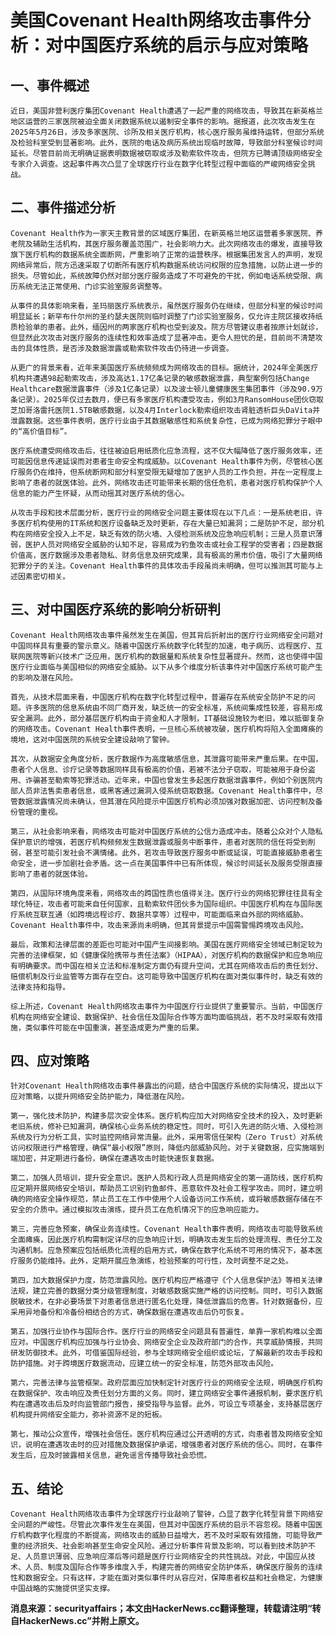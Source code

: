 # 美国Covenant Health网络攻击事件分析：对中国医疗系统的启示与应对策略

## 一、事件概述

    近日，美国非营利医疗集团Covenant Health遭遇了一起严重的网络攻击，导致其在新英格兰地区运营的三家医院被迫全面关闭数据系统以遏制安全事件的影响。据报道，此次攻击发生在2025年5月26日，涉及多家医院、诊所及相关医疗机构，核心医疗服务虽维持运转，但部分系统及检验科室受到显著影响。此外，医院的电话及病历系统出现临时故障，导致部分科室候诊时间延长。尽管目前尚无明确证据表明数据被窃取或涉及勒索软件攻击，但院方已聘请顶级网络安全专家介入调查。这起事件再次凸显了全球医疗行业在数字化转型过程中面临的严峻网络安全挑战。

## 二、事件描述分析

    Covenant Health作为一家天主教背景的区域医疗集团，在新英格兰地区运营着多家医院、养老院及辅助生活机构，其医疗服务覆盖范围广，社会影响力大。此次网络攻击的爆发，直接导致旗下医疗机构的数据系统全面断网，严重影响了正常的运营秩序。根据集团发言人的声明，发现网络异常后，院方迅速采取了切断所有医疗机构数据系统访问权限的应急措施，以防止进一步的损失。尽管如此，系统故障仍然对部分医疗服务造成了不可避免的干扰，例如电话系统受限、病历系统无法正常使用、门诊实验室服务调整等。

    从事件的具体影响来看，圣玛丽医疗系统表示，虽然医疗服务仍在继续，但部分科室的候诊时间明显延长；新罕布什尔州的圣约瑟夫医院则临时调整了门诊实验室服务，仅允许主院区接收持纸质检验单的患者。此外，缅因州的两家医疗机构也受到波及。院方尽管建议患者按原计划就诊，但显然此次攻击对医疗服务的连续性和效率造成了显著冲击。更令人担忧的是，目前尚不清楚攻击的具体性质，是否涉及数据泄露或勒索软件攻击仍待进一步调查。

    从更广的背景来看，近年来美国医疗系统频频成为网络攻击的目标。据统计，2024年全美医疗机构共遭遇98起勒索攻击，涉及高达1.17亿条记录的敏感数据泄露，典型案例包括Change Healthcare数据泄露事件（涉及1亿条记录）以及波士顿儿童健康医生集团事件（涉及90.9万条记录）。2025年仅过去数月，便已有多家医疗机构遭受攻击，例如3月RansomHouse团伙窃取芝加哥洛雷托医院1.5TB敏感数据，以及4月Interlock勒索组织攻击肾脏透析巨头DaVita并泄露数据。这些事件表明，医疗行业由于其数据敏感性和系统复杂性，已成为网络犯罪分子眼中的“高价值目标”。

    医疗系统遭受网络攻击后，往往被迫启用纸质化应急流程，这不仅大幅降低了医疗服务效率，还可能因信息传递延误而对患者生命安全构成威胁。以Covenant Health事件为例，尽管核心医疗服务仍在维持，但系统断网和部分科室受限无疑增加了医护人员的工作负担，并在一定程度上影响了患者的就医体验。此外，网络攻击还可能带来长期的信任危机，患者对医疗机构保护个人信息的能力产生怀疑，从而动摇其对医疗系统的信心。

    从攻击手段和技术层面分析，医疗行业的网络安全问题主要体现在以下几点：一是系统老旧，许多医疗机构使用的IT系统和医疗设备缺乏及时更新，存在大量已知漏洞；二是防护不足，部分机构在网络安全投入上不足，缺乏有效的防火墙、入侵检测系统及应急响应机制；三是人员意识薄弱，医护人员对网络安全威胁的认知不足，容易成为钓鱼攻击或社会工程学的受害者；四是数据价值高，医疗数据涉及患者隐私、财务信息及研究成果，具有极高的黑市价值，吸引了大量网络犯罪分子的关注。Covenant Health事件的具体攻击手段虽尚未明确，但可以推测其可能与上述因素密切相关。

## 三、对中国医疗系统的影响分析研判

    Covenant Health网络攻击事件虽然发生在美国，但其背后折射出的医疗行业网络安全问题对中国同样具有重要的警示意义。随着中国医疗系统数字化转型的加速，电子病历、远程医疗、互联网医院等新兴技术广泛应用，医疗机构的数据量和系统复杂性显著提升。然而，这也使得中国医疗行业面临与美国相似的网络安全威胁。以下从多个维度分析该事件对中国医疗系统可能产生的影响及潜在风险。

    首先，从技术层面来看，中国医疗机构在数字化转型过程中，普遍存在系统安全防护不足的问题。许多医院的信息系统由不同厂商开发，缺乏统一的安全标准，系统间集成性较差，容易形成安全漏洞。此外，部分基层医疗机构由于资金和人才限制，IT基础设施较为老旧，难以抵御复杂的网络攻击。Covenant Health事件表明，一旦核心系统被攻破，医疗机构将陷入全面瘫痪的境地，这对中国医院的系统安全建设敲响了警钟。

    其次，从数据安全角度分析，医疗数据作为高度敏感信息，其泄露可能带来严重后果。在中国，患者个人信息、诊疗记录等数据同样具有极高的价值，若被不法分子窃取，可能被用于身份盗用、诈骗甚至勒索等犯罪活动。近年来，中国也曾发生多起医疗数据泄露事件，例如个别医院内部人员非法售卖患者信息，或黑客通过漏洞入侵系统窃取数据。Covenant Health事件中，尽管数据泄露情况尚未确认，但其潜在风险提示中国医疗机构必须加强对数据加密、访问控制及备份管理的重视。

    第三，从社会影响来看，网络攻击可能对中国医疗系统的公信力造成冲击。随着公众对个人隐私保护意识的增强，若医疗机构频频发生数据泄露或服务中断事件，患者对医院的信任将受到削弱，甚至可能引发社会不满情绪。此外，若攻击导致医疗服务中断或延误，可能直接威胁患者生命安全，进一步加剧社会矛盾。这一点在美国事件中已有所体现，候诊时间延长及服务受限直接影响了患者的就医体验。

    第四，从国际环境角度来看，网络攻击的跨国性质也值得关注。医疗行业的网络犯罪往往具有全球化特征，攻击者可能来自任何国家，且勒索软件团伙多为国际组织。中国医疗机构在与国际医疗系统互联互通（如跨境远程诊疗、数据共享等）过程中，可能面临来自外部的网络威胁。Covenant Health事件中，攻击来源尚未明确，但其背景提示中国需警惕跨境攻击风险。

    最后，政策和法律层面的差距也可能对中国产生间接影响。美国在医疗网络安全领域已制定较为完善的法律框架，如《健康保险携带与责任法案》（HIPAA），对医疗机构的数据保护和应急响应有明确要求。而中国在相关立法和标准制定方面仍有提升空间，尤其在网络攻击后的责任划分、赔偿机制及行业监管等方面存在空白。这可能导致中国医疗机构在面对类似事件时，缺乏有效的法律支持和指导。

    综上所述，Covenant Health网络攻击事件为中国医疗行业提供了重要警示。当前，中国医疗机构在网络安全建设、数据保护、社会信任及国际合作等方面均面临挑战，若不及时采取有效措施，类似事件可能在中国重演，甚至造成更为严重的后果。

## 四、应对策略

    针对Covenant Health网络攻击事件暴露出的问题，结合中国医疗系统的实际情况，提出以下应对策略，以提升网络安全防护能力，降低潜在风险。

    第一，强化技术防护，构建多层次安全体系。医疗机构应加大对网络安全技术的投入，及时更新老旧系统，修补已知漏洞，确保核心业务系统的稳定性。同时，可引入先进的防火墙、入侵检测系统及行为分析工具，实时监控网络异常流量。此外，采用零信任架构（Zero Trust）对系统访问权限进行严格管理，确保“最小权限”原则，降低内部威胁风险。对于关键数据，应实施端到端加密，并定期进行备份，确保在遭遇攻击时能快速恢复数据。

    第二，加强人员培训，提升安全意识。医护人员和行政人员是网络安全的第一道防线，医疗机构应定期开展网络安全培训，帮助员工识别钓鱼邮件、恶意软件及社会工程学攻击。同时，建立明确的网络安全操作规范，禁止员工在工作中使用个人设备访问工作系统，或将敏感数据存储在不安全的介质中。通过模拟攻击演练，提升员工在危机情况下的应急响应能力。

    第三，完善应急预案，确保业务连续性。Covenant Health事件表明，网络攻击可能导致系统全面瘫痪，因此医疗机构需制定详尽的应急响应计划，明确攻击发生后的处理流程、责任分工及沟通机制。应急预案应包括纸质化流程的启用方式，确保在数字化系统不可用的情况下，基本医疗服务仍能维持。此外，定期开展应急演练，检验预案的可行性，及时调整不足之处。

    第四，加大数据保护力度，防范泄露风险。医疗机构应严格遵守《个人信息保护法》等相关法律法规，建立完善的数据分类分级管理制度，对敏感数据实施严格的访问控制。同时，可引入数据脱敏技术，在非必要场景下对患者信息进行匿名化处理，降低泄露后的危害。针对数据备份，应采用异地备份和冷备份相结合的方式，确保数据在遭遇攻击后仍可恢复。

    第五，加强行业协作与国际合作。医疗行业的网络安全问题具有普遍性，单靠一家机构难以全面应对。中国医疗机构应加强与行业协会、网络安全企业及政府部门的合作，共享威胁情报，共同研发防御技术。此外，可借鉴国际经验，参与全球网络安全组织或论坛，了解最新的攻击手段和防护措施。对于跨境医疗数据流动，应建立统一的安全标准，防范外部攻击风险。

    第六，完善法律与监管框架。政府层面应加快制定针对医疗行业的网络安全法规，明确医疗机构在数据保护、攻击响应及责任划分方面的义务。同时，建立网络安全事件通报机制，要求医疗机构在遭遇攻击后及时向监管部门报告，接受指导与监督。此外，可设立专项基金，支持基层医疗机构提升网络安全能力，弥补资源不足的短板。

    第七，推动公众宣传，增强社会信任。医疗机构应通过公开透明的方式，向患者普及网络安全知识，说明在遭遇攻击时的应对措施及数据保护承诺，增强患者对医疗系统的信心。同时，在事件发生后，应及时披露相关信息，避免谣言传播导致社会恐慌。

## 五、结论

    Covenant Health网络攻击事件为全球医疗行业敲响了警钟，凸显了数字化转型背景下网络安全问题的严峻性。尽管此次事件发生在美国，但其对中国医疗系统的启示不容忽视。随着中国医疗机构数字化程度的不断提高，网络攻击的威胁日益增大，若不及时采取有效措施，可能导致严重的经济损失、社会影响甚至生命安全风险。通过分析事件背景及影响，可以看到技术防护不足、人员意识薄弱、应急响应滞后等问题是医疗行业网络安全的共性挑战。对此，中国应从技术、人员、制度及国际合作等多维度入手，构建完善的网络安全防护体系，确保医疗服务的连续性和数据安全。只有这样，才能在面对类似事件时从容应对，保障患者权益和社会稳定，为健康中国战略的实施提供坚实支撑。

**消息来源：securityaffairs；本文由HackerNews.cc翻译整理，转载请注明“转自HackerNews.cc”并附上原文。**
